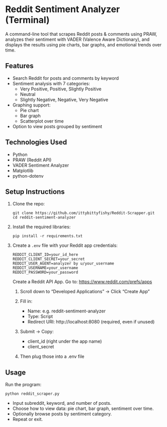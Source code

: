 # Reddit Sentiment Analyzer (Terminal)

A command-line tool that scrapes Reddit posts & comments using PRAW,
analyzes their sentiment with VADER (Valence Aware Dictionary), and 
displays the results using pie charts, bar graphs, and emotional 
trends over time.

## Features

- Search Reddit for posts and comments by keyword
- Sentiment analysis with 7 categories:
  - Very Positive, Positive, Slightly Positive
  - Neutral
  - Slightly Negative, Negative, Very Negative
- Graphing support:
  - Pie chart
  - Bar graph
  - Scatterplot over time
- Option to view posts grouped by sentiment

## Technologies Used

- Python
- PRAW (Reddit API)
- VADER Sentiment Analyzer
- Matplotlib
- python-dotenv

## Setup Instructions

1. Clone the repo:
   ```
   git clone https://github.com/ittybittyfishy/Reddit-Scrapper.git
   cd reddit-sentiment-analyzer
   ```
2. Install the required libraries:
   ```
   pip install -r requirements.txt
   ```
3. Create a `.env` file with your Reddit app credentials:
   ```
   REDDIT_CLIENT_ID=your_id_here
   REDDIT_CLIENT_SECRET=your_secret
   REDDIT_USER_AGENT=analyzer by u/your_username
   REDDIT_USERNAME=your_username
   REDDIT_PASSWORD=your_password
   ```

   Create a Reddit API App. Go to: https://www.reddit.com/prefs/apps

   1. Scroll down to “Developed Applications” -> Click “Create App”

   2. Fill in:
         - Name: e.g. reddit-sentiment-analyzer
         - Type: Script
         - Redirect URI: http://localhost:8080 (required, even if unused)

   3. Submit -> Copy:
         - client_id (right under the app name)
         - client_secret

   4. Then plug those into a .env file

## Usage

Run the program:
   ```
   python reddit_scraper.py
   ```
- Input subreddit, keyword, and number of posts.
- Choose how to view data: pie chart, bar graph, sentiment over time.
- Optionally browse posts by sentiment category.
- Repeat or exit.

